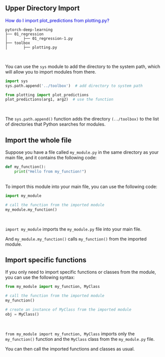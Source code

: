 ## Upper Directory Import

<span style="color:#0000dd;">How do I import plot\_predictions from plotting.py?</span>

```
pytorch-deep-learning
├── 01_regression
│		├── 01_regression-1.py
├── toolbox
│		├── plotting.py
```

<br>

You can use the `sys` module to add the directory to the system path, which will allow you to import modules from there.

```python
import sys
sys.path.append('../toolbox')  # add directory to system path

from plotting import plot_predictions
plot_predictions(arg1, arg2)  # use the function
```

<br>

The `sys.path.append()` function adds the directory `(../toolbox)` to the list of directories that Python searches for modules.

## Import the whole file

Suppose you have a file called `my_module.py` in the same directory as your main file, and it contains the following code:

```python
def my_function():
    print("Hello from my_function!")
```

<br>
To import this module into your main file, you can use the following code:

```python
import my_module

# call the function from the imported module
my_module.my_function()
```

<br>

`import my_module` imports the `my_module.py` file into your main file.

And `my_module.my_function()` calls `my_function()` from the imported module.

## Import specific functions

If you only need to import specific functions or classes from the module, you can use the following syntax:

```python
from my_module import my_function, MyClass

# call the function from the imported module
my_function()

# create an instance of MyClass from the imported module
obj = MyClass()
```

<br>

`from my_module import my_function, MyClass` imports only the `my_function()` function and the `MyClass` class from the `my_module.py` file.

You can then call the imported functions and classes as usual.

<br>